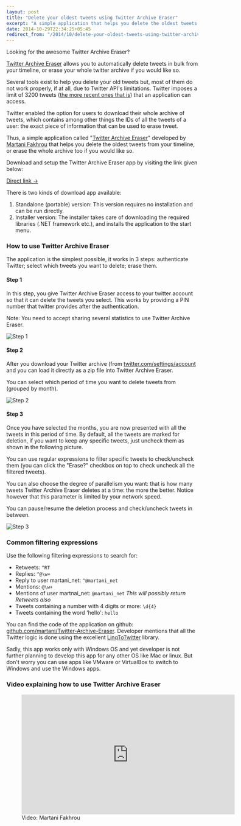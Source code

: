 ```yaml
---
layout: post
title: "Delete your oldest tweets using Twitter Archive Eraser"
excerpt: "A simple application that helps you delete the oldest tweets from your timeline, or erase the whole archive too if you would like so."
date: 2014-10-29T22:34:25+05:45
redirect_from: "/2014/10/delete-your-oldest-tweets-using-twitter-archive-eraser/"
---
```


Looking for the awesome Twitter Archive Eraser?

[Twitter Archive Eraser](//martani.github.io/Twitter-Archive-Eraser) allows you to automatically delete tweets in bulk from your timeline, or erase your whole twitter archive if you would like so.

Several tools exist to help you delete your old tweets but, most of them do not work properly, if at all, due to Twitter API's limitations. Twitter imposes a limit of 3200 tweets ([the more recent ones that is](//dev.twitter.com/overview/general/things-every-developer-should-know)) that an application can access.

Twitter enabled the option for users to download their whole archive of tweets, which contains among other things the IDs of all the tweets of a user: the exact piece of information that can be used to erase tweet.

Thus, a simple application called "[Twitter Archive Eraser](//martani.github.io/Twitter-Archive-Eraser)" developed by [Martani Fakhrou](//twitter.com/martani_net) that helps you delete the oldest tweets from your timeline, or erase the whole archive too if you would like so.

Download and setup the Twitter Archive Eraser app by visiting the link given below:

<p><a class="btn btn-primary" href="//martani.github.io/Twitter-Archive-Eraser" onClick="ga('send', 'event', 'click', 'direct link', 'direct link twitter archive eraser');">Direct link →</a></p>

There is two kinds of download app available:

1. Standalone (portable) version: This version requires no installation and can be run directly.
2. Installer version: The installer takes care of downloading the required libraries (.NET framework etc.), and installs the application to the start menu.

### How to use Twitter Archive Eraser

The application is the simplest possible, it works in 3 steps: authenticate Twitter; select which tweets you want to delete; erase them.

#### Step 1

In this step, you give Twitter Archive Eraser access to your twitter account so that it can delete the tweets you select. This works by providing a PIN number that twitter provides after the authentication.

Note: You need to accept sharing several statistics to use Twitter Archive Eraser.

![Step 1](http://1.bp.blogspot.com/-tGNrhkp6Uq0/VFEGlhTT19I/AAAAAAAAGWM/9J9XZU_GtHQ/s700/twitter-archive-eraser-screenshot-step1.png)

#### Step 2

After you download your Twitter archive (from  [twitter.com/settings/account](//twitter.com/settings/account) and you can load it directly as a zip file into Twitter Archive Eraser.

You can select which period of time you want to delete tweets from (grouped by month).

![Step 2](http://4.bp.blogspot.com/-Acx_oLaeJGQ/VFEGxJ6J_7I/AAAAAAAAGWU/CR40d6ArpJ8/s700/twitter-archive-eraser-screenshot-step2.png)

#### Step 3

Once you have selected the months, you are now presented with all the tweets in this period of time. By default, all the tweets are marked for deletion, if you want to keep any specific tweets, just uncheck them as shown in the following picture.

You can use regular expressions to filter specific tweets to check/uncheck them (you can click the "Erase?" checkbox on top to check uncheck all the filtered tweets).

You can also choose the degree of parallelism you want: that is how many tweets Twitter Archive Eraser deletes at a time: the more the better. Notice however that this parameter is limited by your network speed.

You can pause/resume the deletion process and check/uncheck tweets in between.

![Step 3](http://2.bp.blogspot.com/-78kU0yfixUg/VFEG5JfQQGI/AAAAAAAAGWc/n02eYjB6Ppw/s700/twitter-archive-eraser-screenshot-step3.png)

### Common filtering expressions

Use the following filtering expressions to search for:

* Retweets: `^RT`
* Replies: `^@\w+`
* Reply to user martani\_net: `^@martani_net`
* Mentions: `@\w+`
* Mentions of user martnai\_net: `@martani_net`
  *This will possibly return Retweets also*
* Tweets containing a number with 4 digits or more: `\d{4}`
* Tweets containing the word 'hello': `hello`

You can find the code of the application on github: [github.com/martani/Twitter-Archive-Eraser](//github.com/martani/Twitter-Archive-Eraser). Developer mentions that all the Twitter logic is done using the excellent [LinqToTwitter](http://linqtotwitter.codeplex.com) library.

Sadly, this app works only with Windows OS and yet developer is not further planning to develop this app for any other OS like Mac or linux. But don't worry you can use apps like VMware or VirtualBox to switch to Windows and use the Windows apps.

### Video explaining how to use Twitter Archive Eraser

<figure>
  <iframe width="560" height="315" src="http://www.youtube.com/embed/a01T_WPkQuU?rel=0&amp;theme=light" frameborder="0" allowfullscreen></iframe>
  <figcaption>Video: Martani Fakhrou</figcaption>
</figure>
